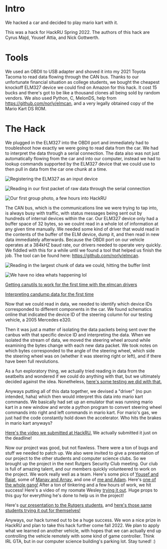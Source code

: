 # Intro
We hacked a car and decided to play mario kart with it.

This was a hack for HackRU Spring 2022. The authors of this hack are Cyrus Majd, Yousef Attia, and Nick Gottwerth.

# Tools
We used an OBDII to USB adapter and shoved it into my 2021 Toyota Tacoma to read data flowing through the CAN bus. Thanks to our unfortunate financial situation as college students, we bought the cheapest knockoff ELM327 device we could find on Amazon for this hack. It cost 15 bucks and there's got to be like a thousand clones all being sold by random vendors. We also used Python, C, MelonDS, help from https://github.com/norly/elmcan, and a very legally obtained copy of the Mario Kart DS ROM.

# The Hack
We plugged in the ELM327 into the OBDII port and immediately had to troubleshoot how exactly we were going to read data from the car. We had to interpret the data through a serial connection. The data also was not just automatically flowing from the car and into our computer, instead we had to lookup commands supported by the ELM327 device that we could use to then pull in data from the car one chunk at a time. 

![Registering the ELM327 as an input device](https://github.com/Cyrus-Majd/carHacking/tree/master/assets/images/1.jpg)

![Reading in our first packet of raw data through the serial connection](https://github.com/Cyrus-Majd/carHacking/tree/master/assets/images/2.jpg)

![Our first group photo, a few hours into HackRU](https://github.com/Cyrus-Majd/carHacking/tree/master/assets/images/3.jpg)

The CAN bus, which is the communications line we were trying to tap into, is always busy with traffic, with status messages being sent out by hundreds of internal devices within the car. Our ELM327 device only had a buffer space of 32 bytes, so we coulnt read in a whole lot of information at any given time manually. We needed some kind of driver that would read in the contents of the buffer of the ELM device, dump it, and then read in new data immediately afterwards. Because the OBDII port on our vehicle operates at a 384kHZ baud rate, our drivers needed to operate very quickly. We fiddled with this for a while until we found a tool that helped us finish the job. The tool can be found here: https://github.com/norly/elmcan. 

![Reading in the largest chunk of data we could, hitting the buffer limit](https://github.com/Cyrus-Majd/carHacking/tree/master/assets/images/4.jpg)

![We have no idea whats happening lol](https://github.com/Cyrus-Majd/carHacking/tree/master/assets/images/5.jpg)

[Getting canutils to work for the first time with the elmcan drivers](https://youtu.be/LXCfOl-7LPU)

[Interpreting candump data for the first time](https://youtube.com/shorts/Jfq8_UJvQLQ)

Now that we could read in data, we needed to identify which device IDs corresponded to different components in the car. We found schematics online that indicated the device ID of the steering column for our testing vehicle, a 2005 Mercedes e320. 

Then it was just a matter of isolating the data packets being sent over the canbus with that specific device ID and interpreting the data. When we isolated the stream of data, we moved the steering wheel around while examining the bytes change with each new data packet. We took notes on which bytes corresponded to the angle of the steering wheel, which side the steering wheel was on (whether it was steering right or left), and if there have been full revolutions.

As a fun exploratory thing, we actually tried reading in data from the seatbelts and wondered if we could do anything with that, but we ultimately decided against the idea. Nonetheless, [here's some testing we did with that.](https://youtube.com/shorts/mxOtgQowX4I)

Anyways putting all of this data together, we devised a "driver" (no pun intended, haha) which then would interpret this data into mario kart commands. We basically had set up an emulator that was running mario kart in a new window and wrote a python program to convert steering wheel commands into right and left commands in mario kart. For mario's gas, we just had the code constantly hold down the accelerator. Who hits the brakes in mario kart anyways?

[Here's the video we submitted at HackRU.](https://www.youtube.com/watch?v=eoyW9eIAbho) We actually submitted it just on the deadline!

Now our project was good, but not flawless. There were a ton of bugs and stuff we needed to patch up. We also were invited to give a presentation of our project to the other students and computer science clubs. So we brought up the project in the next Rutgers Security Club meeting. Our club is full of amazing talent, and our members quickly volunteered to work on the project. We work really well as a team. Here's some pics of [Yousef and Rajat](https://github.com/Cyrus-Majd/carHacking/tree/master/assets/images/6.jpg), some of [Manav and Arnav](https://github.com/Cyrus-Majd/carHacking/tree/master/assets/images/7.jpg), and one of [me and Adam](https://github.com/Cyrus-Majd/carHacking/tree/master/assets/images/8.jpg). Here's [one of the whole gang!](https://github.com/Cyrus-Majd/carHacking/tree/master/assets/images/9.jpg) After a ton of tinkering and a few hours of work, we hit success! Here's a video of my roomate Wesley [trying it out](https://youtu.be/wawf_0Af980). Huge props to this guy for everything he's done to help us in the project!

Here's [our presentation to the Rutgers students](https://youtu.be/Vj0rI6NxBhY), and [here's those same students trying it out for themselves!](https://youtu.be/aJ4rJ2TC5D0)

Anyways, our hack turned out to be a huge success. We won a nice prize in HackRU and plan to take this hack further come fall 2022. We plan to apply what we learned on another vehicle, with hopes that we can actually end up controlling the vehicle remotely with some kind of game controller. Think IRL GTA, but in our computer science building's parking lot. Stay tuned! :)
